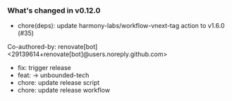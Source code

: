 ### What's changed in v0.12.0

* chore(deps): update harmony-labs/workflow-vnext-tag action to v1.6.0 (#35)

Co-authored-by: renovate[bot] <29139614+renovate[bot]@users.noreply.github.com>
* fix: trigger release
* feat: -> unbounded-tech
* chore: update release script
* chore: update release workflow

